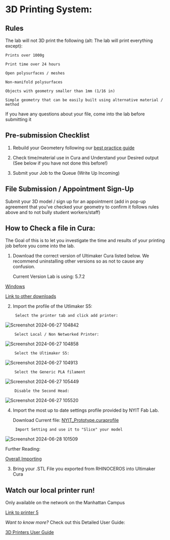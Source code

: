 # 3D Printing System:

## Rules 

The lab will not 3D print the following (alt: The lab will print everything except): 

	Prints over 1000g  
	
	Print time over 24 hours 
	
	Open polysurfaces / meshes 
	
	Non-manifold polysurfaces 
	
	Objects with geometry smaller than 1mm (1/16 in) 
	
	Simple geometry that can be easily built using alternative material / method 

If you have any questions about your file, come into the lab before submitting it 

## Pre-submission Checklist

1. Rebuild your Geometery following our [best practice guide](Tutorials&Templates/3DPrinters.md)

2. Check time/material use in Cura and Understand your Desired output
	(See below if you have not done this before!)
	
3. Submit your Job to the Queue
	(Write Up Incoming)


## File Submission / Appointment Sign-Up 

Submit your 3D model / sign up for an appointment (add in pop-up agreement that you’ve checked your geometry to confirm it follows rules above and to not bully student workers/staff) 


## How to Check a file in Cura:

The Goal of this is to let you investigate the time and results of your printing job before you come into the lab.

1. Download the correct version of Ultimaker Cura listed below. We recommend uninstalling other versions so as not to cause any confusion.

	Current Version Lab is using: 5.7.2

[Windows](https://github.com/Ultimaker/Cura/releases/download/5.7.2-RC2/UltiMaker-Cura-5.7.2-win64-X64.exe)

[Link to other downloads](https://github.com/Ultimaker/Cura/releases/tag/5.7.2-RC2)

2. Import the profile of the Utlimaker S5:

		Select the printer tab and click add printer:

![Screenshot 2024-06-27 104842](https://github.com/DigitalFabricationLab-NYIT-SoAD/resources/assets/148252301/cd68b7eb-acc7-490f-9179-ff3cddb0d4e8)

		Select Local / Non Networked Printer:

![Screenshot 2024-06-27 104858](https://github.com/DigitalFabricationLab-NYIT-SoAD/resources/assets/148252301/f76b7b37-f156-40b5-ae62-b551f44240c3)


		Select the Ultimaker S5:

![Screenshot 2024-06-27 104913](https://github.com/DigitalFabricationLab-NYIT-SoAD/resources/assets/148252301/f32941f3-803f-4a54-9d64-90000ba04c6a)

		Select the Generic PLA filament

![Screenshot 2024-06-27 105449](https://github.com/DigitalFabricationLab-NYIT-SoAD/resources/assets/148252301/d19b7f4d-0f7a-46c2-9af5-3c4ed56a6748)


		Disable the Second Head:

![Screenshot 2024-06-27 105520](https://github.com/DigitalFabricationLab-NYIT-SoAD/resources/assets/148252301/72f2c1e2-040a-40e5-a75c-43d3b1db7738)



4. Import the most up to date settings profile provided by NYIT Fab Lab.

	Download Current file: [NYIT_Prototype.curaprofile](NYIT_Prototype.curaprofile)


		Import Setting and use it to "Slice" your model

![Screenshot 2024-06-28 101509](https://github.com/DigitalFabricationLab-NYIT-SoAD/resources/assets/148252301/483872dc-6cb0-4b9d-baa6-792c84391278)


	
Further Reading:

[Overall](https://support.makerbot.com/s/article/1667337576882),[Importing](https://support.makerbot.com/s/article/1667411286867)
	
	
	
	
3. Bring your .STL File you exported from RHINOCEROS into Ultimaker Cura 
	














## Watch our local printer run!

Only available on the network on the Manhattan Campus 

[Link to printer 5](http://192.168.166.33/print_jobs)

*Want to know more?*
Check out this Detailed User Guide:

[3D Printers User Guide](https://github.com/DigitalFabricationLab-NYIT-SoAD/resources/blob/main/UserGuides/3DPrinters.md)

